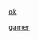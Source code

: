 [ok](https://click.discord.com/ls/click?upn=u001.a0NJ38DJJG1sulNx5wS1jjasHPOV5MgsCNLIOUybEqgv-2F76hJtte7st2YGE6B-2FX1vwDkIhWiztuBDnDVwrybVQGYUpIvbwE4aE1SGe6dD5QPsFCk78SQFwIrLHdtZbICUr9WYAufjPzNFNgy30O8wfNRLp9fqC703wBtWEYu88bYwE6nzuKeLsMquzHDkT-2FS8yxf_iNbxcxFaIuyX6NcJFSXdpX54pESs-2FGOFBE2Oanr6UYYb-2BQ5hZ2fxjpLV0-2F3H9M8JPMlkxfiXcdKhM0b-2BYkKf1tEafbPRlXeqLhrSFhHyUBnytLpdoq9rcUoeePTxcCH6dce-2Fe15UqCOv-2FJDkogTsWVzu8ANoc9-2Ffzm38bpcxUHX-2BlD5agQ80-2FS6cJ8mdoJ8rKH8y5TIlZhid-2FrRSzmSA7wnqk8FYB6fPapv1HPX3vbzpbLcuz2o356Qd93pgtUagyzOLoEV-2FS-2BuQpTrDiK4PMQ-3D-3D)

[gamer](https://selfstudybrain.com)
